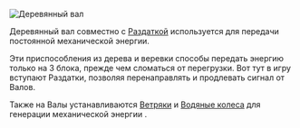 ![Деревянный вал](block:betterwithmods:wooden_axle)

Деревянный вал совместно с [Раздаткой](wooden_gearbox.md) используется для передачи постоянной механической энергии.

Эти приспособления из дерева и веревки способы передать энергию только на 3 блока, прежде чем сломаться от перегрузки.
Вот тут в игру вступают Раздатки, позволяя перенаправлять и продлевать сигнал от Валов.

Также на Валы устанавливаются [Ветряки](windmill.md) и [Водяные колеса](waterwheel.md) для генерации механической энергии .
  
  